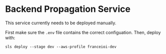# Backend Propagation Service

This service currently needs to be deployed manually.

First make sure the `.env` file contains the correct configuation. Then, deploy with: 
```
sls deploy --stage dev --aws-profile franceioi-dev
```
